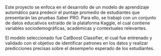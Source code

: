 Este proyecto se enfoca en el desarrollo de un modelo de aprendizaje automático para predecir el puntaje promedio de estudiantes que presentarán las pruebas Saber PRO. Para ello, se trabajó con un conjunto de datos educativos extraído de la plataforma Kaggle, el cual contiene variables sociodemográficas, académicas y contextuales relevantes.

El modelo seleccionado fue CatBoost Classifier, el cual fue entrenado y validado con el objetivo de identificar patrones en los datos y realizar predicciones precisas sobre el desempeño esperado de los estudiantes.
